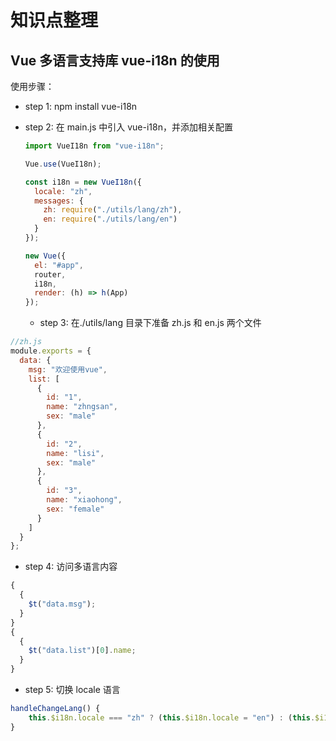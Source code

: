 # 知识点整理

## Vue 多语言支持库 vue-i18n 的使用

使用步骤：

- step 1: npm install vue-i18n

- step 2: 在 main.js 中引入 vue-i18n，并添加相关配置

  ```javascript
  import VueI18n from "vue-i18n";

  Vue.use(VueI18n);

  const i18n = new VueI18n({
    locale: "zh",
    messages: {
      zh: require("./utils/lang/zh"),
      en: require("./utils/lang/en")
    }
  });

  new Vue({
    el: "#app",
    router,
    i18n,
    render: (h) => h(App)
  });
  ```

  - step 3: 在./utils/lang 目录下准备 zh.js 和 en.js 两个文件

```javascript
//zh.js
module.exports = {
  data: {
    msg: "欢迎使用vue",
    list: [
      {
        id: "1",
        name: "zhngsan",
        sex: "male"
      },
      {
        id: "2",
        name: "lisi",
        sex: "male"
      },
      {
        id: "3",
        name: "xiaohong",
        sex: "female"
      }
    ]
  }
};
```

- step 4: 访问多语言内容

```javascript
{
  {
    $t("data.msg");
  }
}
{
  {
    $t("data.list")[0].name;
  }
}
```

- step 5: 切换 locale 语言

```javascript
handleChangeLang() {
    this.$i18n.locale === "zh" ? (this.$i18n.locale = "en") : (this.$i18n.locale = "zh");
}
```
